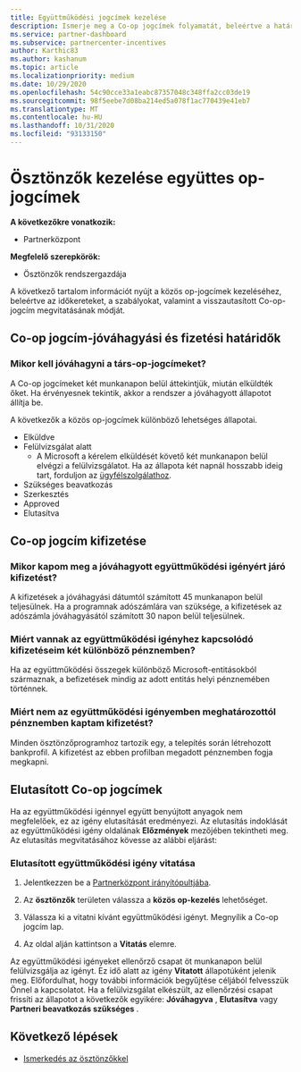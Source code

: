 ```yaml
---
title: Együttműködési jogcímek kezelése
description: Ismerje meg a Co-op jogcímek folyamatát, beleértve a határidőket, a pénznemmel kapcsolatos problémákat, valamint az elutasított Co-op-jogcím vitatásának módját.
ms.service: partner-dashboard
ms.subservice: partnercenter-incentives
author: Karthic83
ms.author: kashanum
ms.topic: article
ms.localizationpriority: medium
ms.date: 10/29/2020
ms.openlocfilehash: 54c90cce33a1eabc87357048c348ffa2cc03de19
ms.sourcegitcommit: 98f5eebe7d08ba214ed5a078f1ac770439e41eb7
ms.translationtype: MT
ms.contentlocale: hu-HU
ms.lasthandoff: 10/31/2020
ms.locfileid: "93133150"
---
```

# <a name="manage-incentives-co-op-claims"></a>Ösztönzők kezelése együttes op-jogcímek

**A következőkre vonatkozik:**

- Partnerközpont

**Megfelelő szerepkörök:**

- Ösztönzők rendszergazdája

A következő tartalom információt nyújt a közös op-jogcímek kezeléséhez, beleértve az időkereteket, a szabályokat, valamint a visszautasított Co-op-jogcím megvitatásának módját.

## <a name="co-op-claims-approval-and-payment-deadlines"></a>Co-op jogcím-jóváhagyási és fizetési határidők

### <a name="when-will-my-co-op-claim-be-approved"></a>Mikor kell jóváhagyni a társ-op-jogcímeket?

A Co-op jogcímeket két munkanapon belül áttekintjük, miután elküldték őket. Ha érvényesnek tekintik, akkor a rendszer a jóváhagyott állapotot állítja be.  

A következők a közös op-jogcímek különböző lehetséges állapotai.

- Elküldve
- Felülvizsgálat alatt
  - A Microsoft a kérelem elküldését követő két munkanapon belül elvégzi a felülvizsgálatot. Ha az állapota két napnál hosszabb ideig tart, forduljon az [ügyfélszolgálathoz](https://partner.microsoft.com/dashboard/support/incentives/servicerequests?category=incentives).
- Szükséges beavatkozás
- Szerkesztés
- Approved
- Elutasítva

## <a name="co-op-claim-payments"></a>Co-op jogcím kifizetése

### <a name="when-will-i-get-the-payment-for-the-approved-co-op-claim"></a>Mikor kapom meg a jóváhagyott együttműködési igényért járó kifizetést?

A kifizetések a jóváhagyási dátumtól számított 45 munkanapon belül teljesülnek. Ha a programnak adószámlára van szüksége, a kifizetések az adószámla jóváhagyásától számított 30 napon belül teljesülnek.

### <a name="why-are-my-co-op-claim-payments-made-in-two-different-currencies"></a>Miért vannak az együttműködési igényhez kapcsolódó kifizetéseim két különböző pénznemben?

Ha az együttműködési összegek különböző Microsoft-entitásokból származnak, a befizetések mindig az adott entitás helyi pénznemében történnek.  

### <a name="why-was-i-paid-in-a-currency-other-than-my-co-op-claim-currency"></a>Miért nem az együttműködési igényemben meghatározottól pénznemben kaptam kifizetést?

Minden ösztönzőprogramhoz tartozik egy, a telepítés során létrehozott bankprofil. A kifizetést az ebben profilban megadott pénznemben fogja megkapni.

## <a name="rejected-co-op-claims"></a>Elutasított Co-op jogcímek

Ha az együttműködési igénnyel együtt benyújtott anyagok nem megfelelőek, ez az igény elutasítását eredményezi. Az elutasítás indoklását az együttműködési igény oldalának **Előzmények** mezőjében tekintheti meg. Az elutasítás megvitatásához kövesse az alábbi eljárást:

### <a name="dispute-a-rejected-co-op-claim"></a>Elutasított együttműködési igény vitatása

1. Jelentkezzen be a [Partnerközpont irányítópultjába](https://partner.microsoft.com/dashboard/).

2. Az **ösztönzők** területen válassza a **közös op-kezelés** lehetőséget.

3. Válassza ki a vitatni kívánt együttműködési igényt. Megnyílik a Co-op jogcím lap.

4. Az oldal alján kattintson a **Vitatás** elemre.

Az együttműködési igényeket ellenőrző csapat öt munkanapon belül felülvizsgálja az igényt. Ez idő alatt az igény **Vitatott** állapotúként jelenik meg. Előfordulhat, hogy további információk begyűjtése céljából felvesszük Önnel a kapcsolatot. Ha a felülvizsgálat elkészült, az ellenőrzési csapat frissíti az állapotot a következők egyikére: **Jóváhagyva** , **Elutasítva** vagy **Partneri beavatkozás szükséges** .

## <a name="next-steps"></a>Következő lépések

- [Ismerkedés az ösztönzőkkel](incentives-get-started-intro.md)
